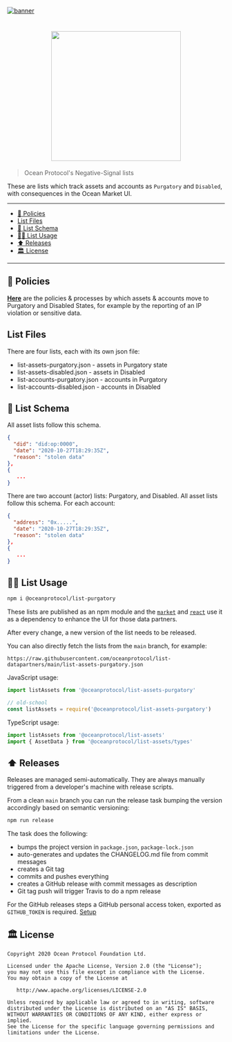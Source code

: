 [![banner](https://raw.githubusercontent.com/oceanprotocol/art/master/github/repo-banner%402x.png)](https://oceanprotocol.com)

<h1 align="center" title="purgatory">
   <img width="300" src="" /><br />
</h1>

> Ocean Protocol's Negative-Signal lists

These are lists which track assets and accounts as `Purgatory` and `Disabled`, with consequences in the Ocean Market UI. 

---

- [🦑 Policies](#-policies)
- [List Files](#-list-files)
- [🤿 List Schema](#-list-schema)
- [🏄‍♀️ List Usage](#️-list-usage)
- [⬆️ Releases](#️-releases)
- [🏛 License](#-license)

---

## 🦑 Policies

**[Here](policies/README.md)** are the policies & processes by which assets & accounts move to Purgatory and Disabled States, for example by the reporting of an IP violation or sensitive data. 

## List Files

There are four lists, each with its own json file:
- list-assets-purgatory.json - assets in Purgatory state
- list-assets-disabled.json - assets in Disabled
- list-accounts-purgatory.json - accounts in Purgatory
- list-accounts-disabled.json - accounts in Disabled

## 🤿 List Schema

All asset lists follow this schema.

```json
{
  "did": "did:op:0000",
  "date": "2020-10-27T18:29:35Z",
  "reason": "stolen data"
},
{
   ...
}
```

There are two account (actor) lists: Purgatory, and Disabled. All asset lists follow this schema. For each account:

```json
{
  "address": "0x.....",
  "date": "2020-10-27T18:29:35Z",
  "reason": "stolen data"
},
{
   ...
}
```


## 🏄‍♀️ List Usage

```bash
npm i @oceanprotocol/list-purgatory
```

These lists are published as an npm module and the [`market`](https://github.com/oceanprotocol/market) and [`react`](https://github.com/oceanprotocol/react) use it as a dependency to enhance the UI for those data partners.

After every change, a new version of the list needs to be released.

You can also directly fetch the lists from the `main` branch, for example:

```text
https://raw.githubusercontent.com/oceanprotocol/list-datapartners/main/list-assets-purgatory.json
```

JavaScript usage:

```js
import listAssets from '@oceanprotocol/list-assets-purgatory'

// old-school
const listAssets = require('@oceanprotocol/list-assets-purgatory')
```

TypeScript usage:

```ts
import listAssets from '@oceanprotocol/list-assets'
import { AssetData } from '@oceanprotocol/list-assets/types'
```

## ⬆️ Releases

Releases are managed semi-automatically. They are always manually triggered from a developer's machine with release scripts.

From a clean `main` branch you can run the release task bumping the version accordingly based on semantic versioning:

```bash
npm run release
```

The task does the following:

- bumps the project version in `package.json`, `package-lock.json`
- auto-generates and updates the CHANGELOG.md file from commit messages
- creates a Git tag
- commits and pushes everything
- creates a GitHub release with commit messages as description
- Git tag push will trigger Travis to do a npm release

For the GitHub releases steps a GitHub personal access token, exported as `GITHUB_TOKEN` is required. [Setup](https://github.com/release-it/release-it#github-releases)

## 🏛 License

```text
Copyright 2020 Ocean Protocol Foundation Ltd.

Licensed under the Apache License, Version 2.0 (the "License");
you may not use this file except in compliance with the License.
You may obtain a copy of the License at

   http://www.apache.org/licenses/LICENSE-2.0

Unless required by applicable law or agreed to in writing, software
distributed under the License is distributed on an "AS IS" BASIS,
WITHOUT WARRANTIES OR CONDITIONS OF ANY KIND, either express or implied.
See the License for the specific language governing permissions and
limitations under the License.
```